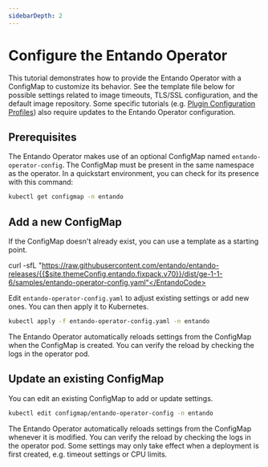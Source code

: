 ```yaml
---
sidebarDepth: 2
---
```


# Configure the Entando Operator
This tutorial demonstrates how to provide the Entando Operator with a ConfigMap to customize its behavior. See the template file below for possible settings related to image timeouts, TLS/SSL configuration, and the default image repository. Some specific tutorials (e.g. [Plugin Configuration Profiles](./plugin-configuration.md)) also require updates to the Entando Operator configuration.

## Prerequisites
The Entando Operator makes use of an optional ConfigMap named `entando-operator-config`. The ConfigMap must be present in the same namespace as the operator. In a quickstart environment, you can check for its presence with this command:
```sh
kubectl get configmap -n entando
```

## Add a new ConfigMap
If the ConfigMap doesn't already exist, you can use a template as a starting point.

<EntandoCode>curl -sfL "https://raw.githubusercontent.com/entando/entando-releases/{{$site.themeConfig.entando.fixpack.v70}}/dist/ge-1-1-6/samples/entando-operator-config.yaml"</EntandoCode>

Edit `entando-operator-config.yaml` to adjust existing settings or add new ones. You can then apply it to Kubernetes.

```sh
kubectl apply -f entando-operator-config.yaml -n entando
```

The Entando Operator automatically reloads settings from the ConfigMap when the ConfigMap is created. You can verify the reload by checking the logs in the operator pod.

## Update an existing ConfigMap
You can edit an existing ConfigMap to add or update settings.
```sh 
kubectl edit configmap/entando-operator-config -n entando
```

The Entando Operator automatically reloads settings from the ConfigMap whenever it is modified. You can verify the reload by checking the logs in the operator pod. Some settings may only take effect when a deployment is first created, e.g. timeout settings or CPU limits.


